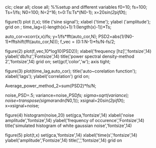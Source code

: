 clc;
clear all;
close all;
%%setup and different variables 
f0=10;
fs=100;
Ts=1/fs;
N0=100;
N=2^16;
t=0:Ts:Ts*(N0-1);
x=20*sin(2*pi*f0*t);
 
figure(1)
plot (t,x);
title ('sine signal');
xlabel ('time');
ylabel ('amplitude');
grid on ;
time_lag=((-length(x)+1):1:(length(x)-1))*Ts;
 
auto_cor=xcorr(x,x)/fs;
y=1/fs*fft(auto_cor,N);
PSD2=abs(1/(N0-1)*fftshift(fft(auto_cor,N)));
f_vec = (0:1:N-1)*fs/N-fs/2;
 
figure(2)
plot(f_vec,10*log10(PSD2));
xlabel('frequency [hz]','fontsize',14)
ylabel('db/hz','Fontsize',14)
title('power spectral density-method 2','fontsize',14)
grid on;
set(gcf,'color','w');
axis tight;
 
 
figure(3)
plot(time_lag,auto_cor);
title('auto~corelation function');
xlabel('lags');
ylabel('correlation')
grid on;
 
Average_power_method_2=sum(PSD2)*fs/N;
 
noise_PSD=.5;
variance=noise_PSD*fs;
sigma=sqrt(variance);
noise=transpose(sigma*randn(N0,1));
xsignal=20*sin(2*pi*f0*t);
x=xsignal+noise;
 
figure(4)
histogram(noise,20)
set(gca,'fontsize',14)
xlabel('noise amplitude','fontsize',14)
ylabel('frequency of occurence','Fontsize',14)
title('simulated histogram of white gaussian noise','fontsize',14)
 
figure(5)
plot(t,x)
set(gca,'fontsize',14)
xlabel('time(s','fontsize',14)
ylabel('amplitude','Fontsize',14)
title(',','fontsize',14)
grid on



